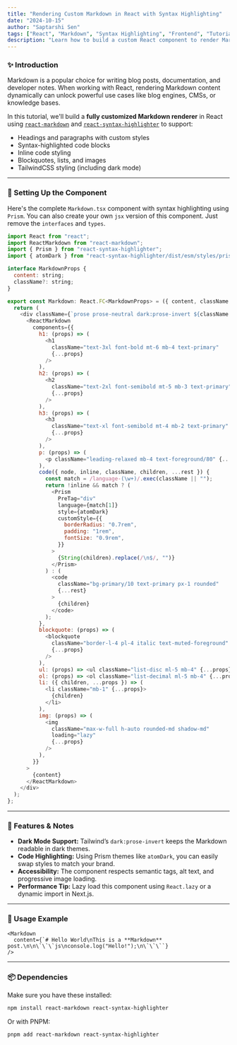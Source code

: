 ```yaml
---
title: "Rendering Custom Markdown in React with Syntax Highlighting"
date: "2024-10-15"
author: "Saptarshi Sen"
tags: ["React", "Markdown", "Syntax Highlighting", "Frontend", "Tutorial"]
description: "Learn how to build a custom React component to render Markdown with beautiful syntax highlighting using React Markdown and React Syntax Highlighter."
---
```


### ✨ Introduction

Markdown is a popular choice for writing blog posts, documentation, and developer notes. When working with React, rendering Markdown content dynamically can unlock powerful use cases like blog engines, CMSs, or knowledge bases.

In this tutorial, we'll build a **fully customized Markdown renderer** in React using [`react-markdown`](https://github.com/remarkjs/react-markdown) and [`react-syntax-highlighter`](https://github.com/react-syntax-highlighter/react-syntax-highlighter) to support:

- Headings and paragraphs with custom styles
- Syntax-highlighted code blocks
- Inline code styling
- Blockquotes, lists, and images
- TailwindCSS styling (including dark mode)

---

### 🔧 Setting Up the Component

Here's the complete `Markdown.tsx` component with syntax highlighting using `Prism`.
You can also create your own `jsx` version of this component. Just remove the `interfaces` and `types`.

```js
import React from "react";
import ReactMarkdown from "react-markdown";
import { Prism } from "react-syntax-highlighter";
import { atomDark } from "react-syntax-highlighter/dist/esm/styles/prism";

interface MarkdownProps {
  content: string;
  className?: string;
}

export const Markdown: React.FC<MarkdownProps> = ({ content, className }) => {
  return (
    <div className={`prose prose-neutral dark:prose-invert ${className || ""}`}>
      <ReactMarkdown
        components={{
          h1: (props) => (
            <h1
              className="text-3xl font-bold mt-6 mb-4 text-primary"
              {...props}
            />
          ),
          h2: (props) => (
            <h2
              className="text-2xl font-semibold mt-5 mb-3 text-primary"
              {...props}
            />
          ),
          h3: (props) => (
            <h3
              className="text-xl font-semibold mt-4 mb-2 text-primary"
              {...props}
            />
          ),
          p: (props) => (
            <p className="leading-relaxed mb-4 text-foreground/80" {...props} />
          ),
          code({ node, inline, className, children, ...rest }) {
            const match = /language-(\w+)/.exec(className || "");
            return !inline && match ? (
              <Prism
                PreTag="div"
                language={match[1]}
                style={atomDark}
                customStyle={{
                  borderRadius: "0.7rem",
                  padding: "1rem",
                  fontSize: "0.9rem",
                }}
              >
                {String(children).replace(/\n$/, "")}
              </Prism>
            ) : (
              <code
                className="bg-primary/10 text-primary px-1 rounded"
                {...rest}
              >
                {children}
              </code>
            );
          },
          blockquote: (props) => (
            <blockquote
              className="border-l-4 pl-4 italic text-muted-foreground"
              {...props}
            />
          ),
          ul: (props) => <ul className="list-disc ml-5 mb-4" {...props} />,
          ol: (props) => <ol className="list-decimal ml-5 mb-4" {...props} />,
          li: ({ children, ...props }) => (
            <li className="mb-1" {...props}>
              {children}
            </li>
          ),
          img: (props) => (
            <img
              className="max-w-full h-auto rounded-md shadow-md"
              loading="lazy"
              {...props}
            />
          ),
        }}
      >
        {content}
      </ReactMarkdown>
    </div>
  );
};
```

---

### 🌈 Features & Notes

- **Dark Mode Support:** Tailwind’s `dark:prose-invert` keeps the Markdown readable in dark themes.
- **Code Highlighting:** Using Prism themes like `atomDark`, you can easily swap styles to match your brand.
- **Accessibility:** The component respects semantic tags, alt text, and progressive image loading.
- **Performance Tip:** Lazy load this component using `React.lazy` or a dynamic import in Next.js.

---

### 🧪 Usage Example

```tsx
<Markdown
  content={`# Hello World\nThis is a **Markdown** post.\n\n\`\`\`js\nconsole.log("Hello!");\n\`\`\``}
/>
```

---

### 📦 Dependencies

Make sure you have these installed:

```bash
npm install react-markdown react-syntax-highlighter
```

Or with PNPM:

```bash
pnpm add react-markdown react-syntax-highlighter
```

